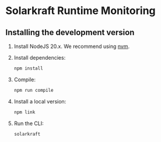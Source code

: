 # Solarkraft Runtime Monitoring

## Installing the development version

 1. Install NodeJS 20.x. We recommend using
 [nvm](https://github.com/nvm-sh/nvm).
 
 1. Install dependencies:

    ```sh
    npm install
    ```

 1. Compile:

    ```sh
    npm run compile
    ```

 1. Install a local version:

    ```sh
    npm link
    ```

 1. Run the CLI:

    ```sh
    solarkraft
    ```